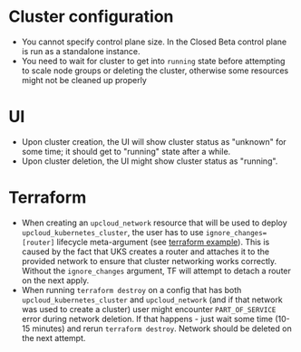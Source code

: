 # Cluster configuration

- You cannot specify control plane size. In the Closed Beta control plane is run as a standalone instance.
- You need to wait for cluster to get into `running` state before attempting to scale node groups or deleting the cluster, otherwise some resources might not be cleaned up properly

# UI

- Upon cluster creation, the UI will show cluster status as "unknown" for some time; it should get to "running" state after a while.
- Upon cluster deletion, the UI might show cluster status as "running".

# Terraform

- When creating an `upcloud_network` resource that will be used to deploy `upcloud_kubernetes_cluster`, the user has to use `ignore_changes=[router]` lifecycle meta-argument (see [terraform example](terraform/main.tf)). This is caused by the fact that UKS creates a router and attaches it to the provided network to ensure that cluster networking works correctly. Without the `ignore_changes` argument, TF will attempt to detach a router on the next apply.
- When running `terraform destroy` on a config that has both `upcloud_kubernetes_cluster` and `upcloud_network` (and if that network was used to create a cluster) user might encounter `PART_OF_SERVICE` error during network deletion. If that happens - just wait some time (10-15 minutes) and rerun `terraform destroy`. Network should be deleted on the next attempt.
